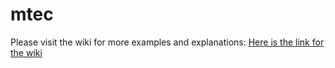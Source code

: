 # mtec
Please visit the wiki for more examples and explanations:
[Here is the link for the wiki](https://github.com/zevenwolf/mtec/wiki)
